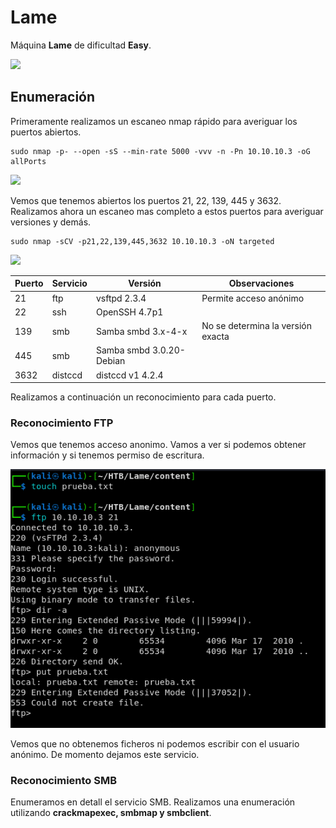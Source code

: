 # Lame

Máquina **Lame** de dificultad **Easy**.

![](../../.gitbook/assets/htb\_lame.png)

## Enumeración

Primeramente realizamos un escaneo nmap rápido para averiguar los puertos abiertos.

```
sudo nmap -p- --open -sS --min-rate 5000 -vvv -n -Pn 10.10.10.3 -oG allPorts
```

![](../../.gitbook/assets/nmap\_1.png)

Vemos que tenemos abiertos los puertos 21, 22, 139, 445 y 3632. Realizamos ahora un escaneo mas completo a estos puertos para averiguar versiones y demás.

```
sudo nmap -sCV -p21,22,139,445,3632 10.10.10.3 -oN targeted
```

![](../../.gitbook/assets/nmap\_2.png)

| Puerto | Servicio | Versión                  | Observaciones                     |
| ------ | -------- | ------------------------ | --------------------------------- |
| 21     | ftp      | vsftpd 2.3.4             | Permite acceso anónimo            |
| 22     | ssh      | OpenSSH 4.7p1            |                                   |
| 139    | smb      | Samba smbd 3.x-4-x       | No se determina la versión exacta |
| 445    | smb      | Samba smbd 3.0.20-Debian |                                   |
| 3632   | distccd  | distccd v1 4.2.4         |                                   |

Realizamos a continuación un reconocimiento para cada puerto.

### Reconocimiento FTP

Vemos que tenemos acceso anonimo. Vamos a ver si podemos obtener información y si tenemos permiso de escritura.

![](../../.gitbook/assets/ftp.png)

Vemos que no obtenemos ficheros ni podemos escribir con el usuario anónimo. De momento dejamos este servicio.

### Reconocimiento SMB

Enumeramos en detall el servicio SMB. Realizamos una enumeración utilizando **crackmapexec, smbmap y smbclient**.
